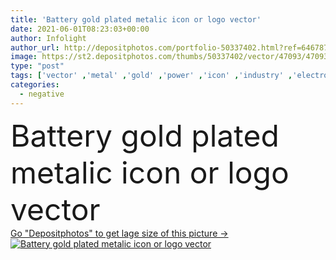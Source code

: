 ```yaml
---
title: 'Battery gold plated metalic icon or logo vector'
date: 2021-06-01T08:23:03+00:00
author: Infolight
author_url: http://depositphotos.com/portfolio-50337402.html?ref=64678756
image: https://st2.depositphotos.com/thumbs/50337402/vector/47093/470937440/api_thumb_450.jpg?forcejpeg=true
type: "post"
tags: ['vector' ,'metal' ,'gold' ,'power' ,'icon' ,'industry' ,'electronics' ,'poles' ,'metallic' ,'negative' ,'positive' ,'battery' ,'logo' ,'eps' ,'premium' ,'ecology and environment' ]
categories: 
  - negative
---
```

<div aling="center">
            <font size="60"> Battery gold plated metalic icon or logo vector</font>   
</div>
<div>
    <a href='https://depositphotos.com/470937440/stock-illustration-battery-gold-plated-metalic-icon.html?ref=64678756' target=_blank > Go "Depositphotos" to get lage size of this picture ->
        <img href='https://depositphotos.com/470937440/stock-illustration-battery-gold-plated-metalic-icon.html?ref=64678756' src='https://st2.depositphotos.com/50337402/47093/v/950/depositphotos_470937440-stock-illustration-battery-gold-plated-metalic-icon.jpg?forcejpeg=true' alt='Battery gold plated metalic icon or logo vector' >
    </a>
</div>
